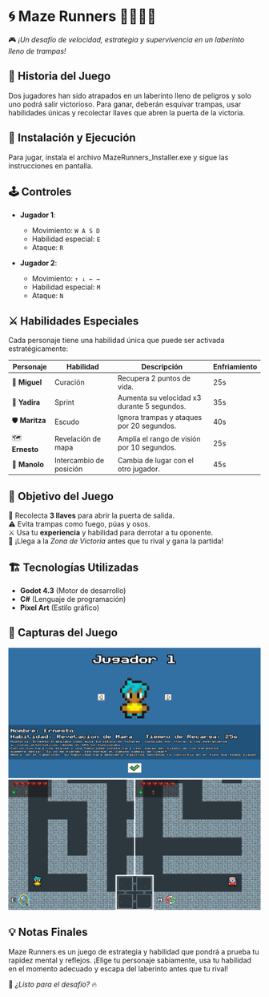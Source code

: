 # 🌀 Maze Runners 🏃‍♂️🏃‍♀️

🎮 *¡Un desafío de velocidad, estrategia y supervivencia en un laberinto lleno de trampas!*  

## 📜 Historia del Juego
Dos jugadores han sido atrapados en un laberinto lleno de peligros y solo uno podrá salir victorioso. Para ganar, deberán esquivar trampas, usar habilidades únicas y recolectar llaves que abren la puerta de la victoria. 

## 🔧 Instalación y Ejecución
Para jugar, instala el archivo MazeRunners_Installer.exe y sigue las instrucciones en pantalla.

## 🕹️ Controles
- **Jugador 1**:
  - Movimiento: `W A S D`
  - Habilidad especial: `E`
  - Ataque: `R`

- **Jugador 2**:
  - Movimiento: `↑ ↓ ← →`
  - Habilidad especial: `M`
  - Ataque: `N`

## ⚔️ Habilidades Especiales
Cada personaje tiene una habilidad única que puede ser activada estratégicamente:

| Personaje  | Habilidad | Descripción | Enfriamiento |
|------------|-----------|-------------|-------------|
| 🏥 **Miguel** | Curación | Recupera 2 puntos de vida. | 25s |
| 🏃 **Yadira** | Sprint | Aumenta su velocidad x3 durante 5 segundos. | 35s |
| 🛡️ **Maritza** | Escudo | Ignora trampas y ataques por 20 segundos. | 40s |
| 🗺️ **Ernesto** | Revelación de mapa | Amplía el rango de visión por 10 segundos. | 25s |
| 🔄 **Manolo** | Intercambio de posición | Cambia de lugar con el otro jugador. | 45s |

## 🚀 Objetivo del Juego
🔑 Recolecta **3 llaves** para abrir la puerta de salida.  
⚠️ Evita trampas como fuego, púas y osos.  
⚔️ Usa tu **experiencia** y habilidad para derrotar a tu oponente.  
🎯 ¡Llega a la *Zona de Victoria* antes que tu rival y gana la partida!

## 🏗️ Tecnologías Utilizadas
- **Godot 4.3** (Motor de desarrollo)
- **C#** (Lenguaje de programación)
- **Pixel Art** (Estilo gráfico)

## 📸 Capturas del Juego 
![Menú de selección de Personajes](Imagenes/Capturas/SeleccionPersonajes.png)
![Inicio del Juego](Imagenes/Capturas/InicioJuego.png)

## 💡 Notas Finales
Maze Runners es un juego de estrategia y habilidad que pondrá a prueba tu rapidez mental y reflejos. ¡Elige tu personaje sabiamente, usa tu habilidad en el momento adecuado y escapa del laberinto antes que tu rival!  

📢 *¿Listo para el desafío?* 🔥
